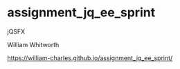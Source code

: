 assignment_jq_ee_sprint
=======================

jQSFX

William Whitworth

https://william-charles.github.io/assignment_jq_ee_sprint/